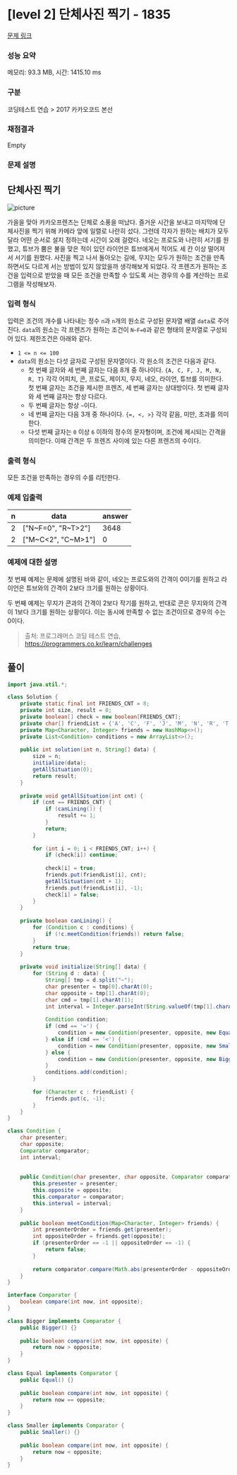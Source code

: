 # [level 2] 단체사진 찍기 - 1835 

[문제 링크](https://school.programmers.co.kr/learn/courses/30/lessons/1835) 

### 성능 요약

메모리: 93.3 MB, 시간: 1415.10 ms

### 구분

코딩테스트 연습 > 2017 카카오코드 본선

### 채점결과

Empty

### 문제 설명

<h2>단체사진 찍기</h2>

<p><img src="https://t1.kakaocdn.net/codefestival/picture.png" title="" alt="picture"></p>

<p>가을을 맞아 카카오프렌즈는 단체로 소풍을 떠났다. 즐거운 시간을 보내고 마지막에 단체사진을 찍기 위해 카메라 앞에 일렬로 나란히 섰다. 그런데 각자가 원하는 배치가 모두 달라 어떤 순서로 설지 정하는데 시간이 오래 걸렸다. 네오는 프로도와 나란히 서기를 원했고, 튜브가 뿜은 불을 맞은 적이 있던 라이언은 튜브에게서 적어도 세 칸 이상 떨어져서 서기를 원했다. 사진을 찍고 나서 돌아오는 길에, 무지는 모두가 원하는 조건을 만족하면서도 다르게 서는 방법이 있지 않았을까 생각해보게 되었다. 각 프렌즈가 원하는 조건을 입력으로 받았을 때 모든 조건을 만족할 수 있도록 서는 경우의 수를 계산하는 프로그램을 작성해보자.</p>

<h3>입력 형식</h3>

<p>입력은 조건의 개수를 나타내는 정수 <code>n</code>과 <code>n</code>개의 원소로 구성된 문자열 배열 <code>data</code>로 주어진다. <code>data</code>의 원소는 각 프렌즈가 원하는 조건이 <code>N~F=0</code>과 같은 형태의 문자열로 구성되어 있다. 제한조건은 아래와 같다.</p>

<ul>
<li><code>1 &lt;= n &lt;= 100</code></li>
<li><code>data</code>의 원소는 다섯 글자로 구성된 문자열이다. 각 원소의 조건은 다음과 같다.

<ul>
<li>첫 번째 글자와 세 번째 글자는 다음 8개 중 하나이다. <code>{A, C, F, J, M, N, R, T}</code> 각각 어피치, 콘, 프로도, 제이지, 무지, 네오, 라이언, 튜브를 의미한다. 첫 번째 글자는 조건을 제시한 프렌즈, 세 번째 글자는 상대방이다. 첫 번째 글자와 세 번째 글자는 항상 다르다.</li>
<li>두 번째 글자는 항상 <code>~</code>이다.</li>
<li>네 번째 글자는 다음 3개 중 하나이다. <code>{=, &lt;, &gt;}</code> 각각 같음, 미만, 초과를 의미한다.</li>
<li>다섯 번째 글자는 <code>0</code> 이상 <code>6</code> 이하의 정수의 문자형이며, 조건에 제시되는 간격을 의미한다. 이때 간격은 두 프렌즈 사이에 있는 다른 프렌즈의 수이다.</li>
</ul></li>
</ul>

<h3>출력 형식</h3>

<p>모든 조건을 만족하는 경우의 수를 리턴한다.</p>

<h3>예제 입출력</h3>
<table class="table">
        <thead><tr>
<th>n</th>
<th>data</th>
<th>answer</th>
</tr>
</thead>
        <tbody><tr>
<td>2</td>
<td>["N~F=0", "R~T&gt;2"]</td>
<td>3648</td>
</tr>
<tr>
<td>2</td>
<td>["M~C&lt;2", "C~M&gt;1"]</td>
<td>0</td>
</tr>
</tbody>
      </table>
<h3>예제에 대한 설명</h3>

<p>첫 번째 예제는 문제에 설명된 바와 같이, 네오는 프로도와의 간격이 0이기를 원하고 라이언은 튜브와의 간격이 2보다 크기를 원하는 상황이다.</p>

<p>두 번째 예제는 무지가 콘과의 간격이 2보다 작기를 원하고, 반대로 콘은 무지와의 간격이 1보다 크기를 원하는 상황이다. 이는 동시에 만족할 수 없는 조건이므로 경우의 수는 0이다.</p>


> 출처: 프로그래머스 코딩 테스트 연습, https://programmers.co.kr/learn/challenges

## 풀이
```java
import java.util.*;

class Solution {
    private static final int FRIENDS_CNT = 8;
    private int size, result = 0;
    private boolean[] check = new boolean[FRIENDS_CNT];
    private char[] friendList = {'A', 'C', 'F', 'J', 'M', 'N', 'R', 'T'};
    private Map<Character, Integer> friends = new HashMap<>();
    private List<Condition> conditions = new ArrayList<>();
    
    public int solution(int n, String[] data) {
        size = n;
        initialize(data);
        getAllSituation(0);
        return result;
    }
    
    private void getAllSituation(int cnt) {
        if (cnt == FRIENDS_CNT) {
            if (canLining()) {
                result += 1;
            }
            return;
        }
        
        for (int i = 0; i < FRIENDS_CNT; i++) {
            if (check[i]) continue;
            
            check[i] = true;
            friends.put(friendList[i], cnt);
            getAllSituation(cnt + 1);
            friends.put(friendList[i], -1);
            check[i] = false;
        }
    }
    
    private boolean canLining() {
        for (Condition c : conditions) {
            if (!c.meetCondition(friends)) return false;
        }
        return true;
    }
    
    private void initialize(String[] data) {
        for (String d : data) {
            String[] tmp = d.split("~");
            char presenter = tmp[0].charAt(0);
            char opposite = tmp[1].charAt(0);
            char cmd = tmp[1].charAt(1);
            int interval = Integer.parseInt(String.valueOf(tmp[1].charAt(2)));
            
            Condition condition;
            if (cmd == '=') {
                condition = new Condition(presenter, opposite, new Equal(), interval);
            } else if (cmd == '<') {
                condition = new Condition(presenter, opposite, new Smaller(), interval);
            } else {
                condition = new Condition(presenter, opposite, new Bigger(), interval);
            }
            conditions.add(condition);
        }
        
        for (Character c : friendList) {
            friends.put(c, -1);
        }
    }
}

class Condition {
    char presenter;
    char opposite;
    Comparator comparator;
    int interval;
    
    
    public Condition(char presenter, char opposite, Comparator comparator, int interval) {
        this.presenter = presenter;
        this.opposite = opposite;
        this.comparator = comparator;
        this.interval = interval;
    }
    
    public boolean meetCondition(Map<Character, Integer> friends) {
        int presenterOrder = friends.get(presenter);
        int oppositeOrder = friends.get(opposite);
        if (presenterOrder == -1 || oppositeOrder == -1) {
            return false;
        }
           
        return comparator.compare(Math.abs(presenterOrder - oppositeOrder)-1, interval);
    }
}

interface Comparator {
    boolean compare(int now, int opposite);
}

class Bigger implements Comparator {
    public Bigger() {}
    
    public boolean compare(int now, int opposite) {
        return now > opposite;
    }
}

class Equal implements Comparator {
    public Equal() {}
    
    public boolean compare(int now, int opposite) {
        return now == opposite;
    }
}

class Smaller implements Comparator {
    public Smaller() {}
    
    public boolean compare(int now, int opposite) {
        return now < opposite;
    }
}
```

